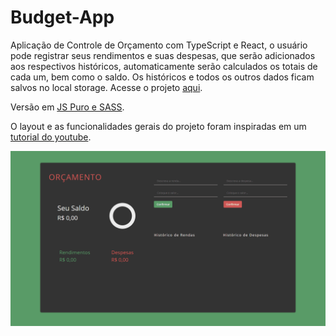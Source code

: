 # Budget-App

Aplicação de Controle de Orçamento com TypeScript e React, o usuário pode registrar seus rendimentos e suas despesas, que serão adicionados aos respectivos históricos, automaticamente serão calculados os totais de cada um, bem como o saldo. Os históricos e todos os outros dados ficam salvos no local storage. Acesse o projeto [aqui](https://budget-app2-orpin.vercel.app/).

Versão em [JS Puro e SASS](https://github.com/theandersonfonseca/Budget-App).

O layout e as funcionalidades gerais do projeto foram inspiradas em um [tutorial do youtube](https://www.youtube.com/watch?v=fDffQYs2WB0).

![](./github/budget-app.gif)
